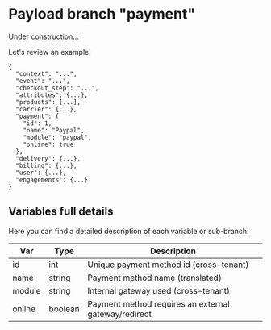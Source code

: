 # Payload branch "payment"

Under construction...

Let's review an example:

```js{8-13}
{
  "context": "...",
  "event": "...",
  "checkout_step": "...",
  "attributes": {...},
  "products": [...],
  "carrier": {...},
  "payment": {
    "id": 1,
    "name": "Paypal",
    "module": "paypal",
    "online": true
  },
  "delivery": {...},
  "billing": {...},
  "user": {...},
  "engagements": {...}
}
```
## Variables full details
Here you can find a detailed description of each variable or sub-branch:

| <span style="white-space: nowrap; text-align:center">Var</span> | Type | Description |
|--------|-----|-----|
| <span style="white-space: nowrap;">id</span> | <span style="white-space: nowrap;">int</span> | Unique payment method id (cross-tenant) |
| <span style="white-space: nowrap;">name</span> | <span style="white-space: nowrap;">string</span> | Payment method name (translated) |
| <span style="white-space: nowrap;">module</span> | <span style="white-space: nowrap;">string</span> | Internal gateway used (cross-tenant) |
| <span style="white-space: nowrap;">online</span> | <span style="white-space: nowrap;">boolean</span> | Payment method requires an external gateway/redirect |